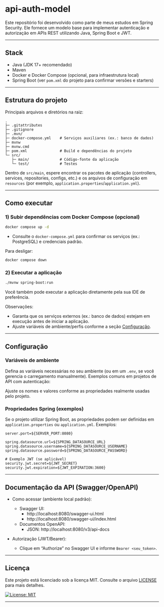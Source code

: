 # api-auth-model

Este repositório foi desenvolvido como parte de meus estudos em Spring Security. Ele fornece um modelo base para implementar autenticação e autorização em APIs REST utilizando Java, Spring Boot e JWT.

---

## Stack

- Java (JDK 17+ recomendado)
- Maven
- Docker e Docker Compose (opcional, para infraestrutura local)
- Spring Boot (ver `pom.xml` do projeto para confirmar versões e starters)


---

## Estrutura do projeto

Principais arquivos e diretórios na raiz:

```
.
├─ .gitattributes
├─ .gitignore
├─ .mvn/                 
├─ docker-compose.yml    # Serviços auxiliares (ex.: banco de dados)
├─ mvnw                  
├─ mvnw.cmd              
├─ pom.xml               # Build e dependências do projeto
└─ src/
   ├─ main/              # Código-fonte da aplicação
   └─ test/              # Testes
```

Dentro de `src/main`, espere encontrar os pacotes de aplicação (controllers, services, repositories, configs, etc.) e os arquivos de configuração em `resources` (por exemplo, `application.properties`/`application.yml`).

---

## Como executar

### 1) Subir dependências com Docker Compose (opcional)



```bash
docker compose up -d
```

- Consulte o `docker-compose.yml` para confirmar os serviços (ex.: PostgreSQL) e credenciais padrão.

Para desligar:

```bash
docker compose down
```

### 2) Executar a aplicação
```bash
./mvnw spring-boot:run
```

Você também pode executar a aplicação diretamente pela sua IDE de preferência.


Observações:
- Garanta que os serviços externos (ex.: banco de dados) estejam em execução antes de iniciar a aplicação.
- Ajuste variáveis de ambiente/perfis conforme a seção [Configuração](#configuração).

---

## Configuração

### Variáveis de ambiente

Defina as variáveis necessárias no seu ambiente (ou em um `.env`, se você gerencia o carregamento manualmente). Exemplos comuns em projetos de API com autenticação:


Ajuste os nomes e valores conforme as propriedades realmente usadas pelo projeto.

### Propriedades Spring (exemplos)

Se o projeto utilizar Spring Boot, as propriedades podem ser definidas em `application.properties` ou `application.yml`. Exemplos:

```
server.port=${SERVER_PORT:8080}

spring.datasource.url=${SPRING_DATASOURCE_URL}
spring.datasource.username=${SPRING_DATASOURCE_USERNAME}
spring.datasource.password=${SPRING_DATASOURCE_PASSWORD}

# Exemplo JWT (se aplicável)
security.jwt.secret=${JWT_SECRET}
security.jwt.expiration=${JWT_EXPIRATION:3600}
```
---

## Documentação da API (Swagger/OpenAPI)

- Como acessar (ambiente local padrão):
  - Swagger UI:
    - http://localhost:8080/swagger-ui.html
    - http://localhost:8080/swagger-ui/index.html
  - Documentos OpenAPI:
    - JSON: http://localhost:8080/v3/api-docs

- Autorização (JWT/Bearer):
  - Clique em “Authorize” no Swagger UI e informe `Bearer <seu_token>`.
---
## Licença

Este projeto está licenciado sob a licença MIT. Consulte o arquivo [LICENSE](LICENSE) para mais detalhes.

[![License: MIT](https://img.shields.io/badge/License-MIT-yellow.svg)](https://opensource.org/licenses/MIT)

---
